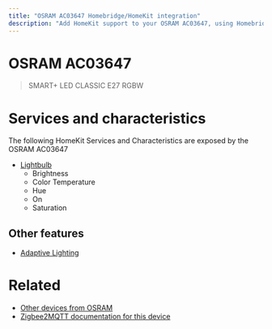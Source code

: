 ```yaml
---
title: "OSRAM AC03647 Homebridge/HomeKit integration"
description: "Add HomeKit support to your OSRAM AC03647, using Homebridge, Zigbee2MQTT and homebridge-z2m."
---
```

<!---
This file has been GENERATED using src/docgen/docgen.ts
DO NOT EDIT THIS FILE MANUALLY!
-->
# OSRAM AC03647
> SMART+ LED CLASSIC E27 RGBW


# Services and characteristics
The following HomeKit Services and Characteristics are exposed by
the OSRAM AC03647

* [Lightbulb](../../light.md)
  * Brightness
  * Color Temperature
  * Hue
  * On
  * Saturation


## Other features
* [Adaptive Lighting](../../light.md)


# Related
* [Other devices from OSRAM](../index.md#osram)
* [Zigbee2MQTT documentation for this device](https://www.zigbee2mqtt.io/devices/AC03647.html)